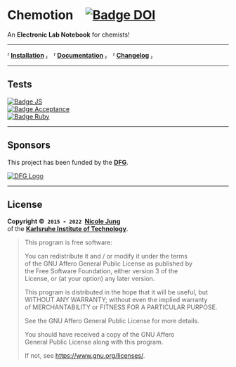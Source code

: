 # Chemotion [![Badge DOI]][DOI]

An **Electronic Lab Notebook** for chemists!

---

**⸢ [Installation] ⸥ ⸢ [Documentation] ⸥ ⸢ [Changelog] ⸥**

---

## Tests

[![Badge JS]][JS Tests] <br>
[![Badge Acceptance]][Acceptance Tests]  <br>
[![Badge Ruby]][Ruby Tests]

---

## Sponsors

This project has been funded by the **[DFG]**.

[![DFG Logo]][DFG]

---

## License

**Copyright © `2015` - `2022` [Nicole Jung]** <br>
of the **[Karlsruhe Institute of Technology]**.

> This program is free software:
>
> You can redistribute it and / or  modify it under the terms <br>
> of the GNU Affero General Public License as published by <br>
> the Free Software Foundation, either version 3 of the <br>
> License, or (at your option) any later version.
>
> This program is distributed in the hope that it will be useful, but <br>
> WITHOUT ANY WARRANTY; without even the implied warranty <br>
> of MERCHANTABILITY or FITNESS FOR A PARTICULAR PURPOSE.
>
> See the GNU Affero General Public License for more details.
>
> You should have received a copy of the GNU Affero<br>
> General Public License along with this program.
>
> If not, see <https://www.gnu.org/licenses/>.



<!----------------------------------------------------------------------------->

[Installation]: https://www.chemotion.net/chemotionsaurus/docs/category/installation
[Documentation]: https://www.chemotion.net/chemotionsaurus/docs/category/manual
[Changelog]: CHANGELOG.md

[DFG]: https://www.dfg.de/en/
[DFG Logo]: https://www.dfg.de/zentralablage/bilder/service/logos_corporate_design/logo_negativ_267.png

[Nicole Jung]: mailto:nicole.jung@kit.edu
[Karlsruhe Institute of Technology]: https://www.kit.edu/english/

[JS Tests]: https://github.com/ComPlat/chemotion_ELN/actions/workflows/testjs.yml/badge.svg?branch=main
[Ruby Tests]: https://github.com/ComPlat/chemotion_ELN/actions/workflows/testrb.yml/badge.svg?branch=main
[Acceptance Tests]: https://github.com/ComPlat/chemotion_ELN/actions/workflows/testacceptance.yml/badge.svg?branch=main
[DOI]: https://doi.org/10.5281/zenodo.1054134

[Badge JS]: https://github.com/ComPlat/chemotion_ELN/actions/workflows/testjs.yml/badge.svg?branch=main
[Badge Ruby]: https://github.com/ComPlat/chemotion_ELN/actions/workflows/testrb.yml/badge.svg?branch=main
[Badge Acceptance]: https://github.com/ComPlat/chemotion_ELN/actions/workflows/testacceptance.yml/badge.svg?branch=main
[Badge DOI]: https://zenodo.org/badge/DOI/10.5281/zenodo.1054134.svg
